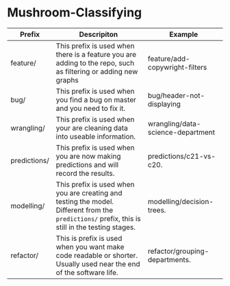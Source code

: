 # Mushroom-Classifying

|Prefix|Descripiton|Example|
|------|-----------|-------|
|feature/| This prefix is used when there is a feature you are adding to the repo, such as filtering or adding new graphs| feature/add-copywright-filters|
|bug/| This prefix is used when you find a bug on master and you need to fix it.| bug/header-not-displaying|
|wrangling/| This prefix is used when your are cleaning data into useable information.| wrangling/data-science-department|
|predictions/| This prefix is used when you are now making predictions and will record the results.| predictions/c21-vs-c20.|
|modelling/| This prefix is used when you are creating and testing the model. Different from the `predictions/` prefix, this is still in the testing stages.| modelling/decision-trees.|
|refactor/| This is prefix is used when you want make code readable or shorter. Usually used near the end of the software life.| refactor/grouping-departments.|

